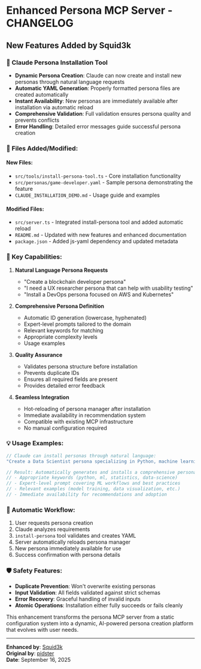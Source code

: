 # Enhanced Persona MCP Server - CHANGELOG

## New Features Added by Squid3k

### 🚀 Claude Persona Installation Tool
- **Dynamic Persona Creation**: Claude can now create and install new personas through natural language requests
- **Automatic YAML Generation**: Properly formatted persona files are created automatically
- **Instant Availability**: New personas are immediately available after installation via automatic reload
- **Comprehensive Validation**: Full validation ensures persona quality and prevents conflicts
- **Error Handling**: Detailed error messages guide successful persona creation

### 📁 Files Added/Modified:

#### New Files:
- `src/tools/install-persona-tool.ts` - Core installation functionality
- `src/personas/game-developer.yaml` - Sample persona demonstrating the feature
- `CLAUDE_INSTALLATION_DEMO.md` - Usage guide and examples

#### Modified Files:
- `src/server.ts` - Integrated install-persona tool and added automatic reload
- `README.md` - Updated with new features and enhanced documentation
- `package.json` - Added js-yaml dependency and updated metadata

### 🎯 Key Capabilities:

1. **Natural Language Persona Requests**
   - "Create a blockchain developer persona"
   - "I need a UX researcher persona that can help with usability testing"
   - "Install a DevOps persona focused on AWS and Kubernetes"

2. **Comprehensive Persona Definition**
   - Automatic ID generation (lowercase, hyphenated)
   - Expert-level prompts tailored to the domain
   - Relevant keywords for matching
   - Appropriate complexity levels
   - Usage examples

3. **Quality Assurance**
   - Validates persona structure before installation
   - Prevents duplicate IDs
   - Ensures all required fields are present
   - Provides detailed error feedback

4. **Seamless Integration**
   - Hot-reloading of persona manager after installation
   - Immediate availability in recommendation system
   - Compatible with existing MCP infrastructure
   - No manual configuration required

### 💡 Usage Examples:

```typescript
// Claude can install personas through natural language:
"Create a Data Scientist persona specializing in Python, machine learning, and statistical analysis"

// Result: Automatically generates and installs a comprehensive persona with:
// - Appropriate keywords (python, ml, statistics, data-science)
// - Expert-level prompt covering ML workflows and best practices  
// - Relevant examples (model training, data visualization, etc.)
// - Immediate availability for recommendations and adoption
```

### 🔄 Automatic Workflow:

1. User requests persona creation
2. Claude analyzes requirements
3. `install-persona` tool validates and creates YAML
4. Server automatically reloads persona manager
5. New persona immediately available for use
6. Success confirmation with persona details

### 🛡️ Safety Features:

- **Duplicate Prevention**: Won't overwrite existing personas
- **Input Validation**: All fields validated against strict schemas
- **Error Recovery**: Graceful handling of invalid inputs
- **Atomic Operations**: Installation either fully succeeds or fails cleanly

This enhancement transforms the persona MCP server from a static configuration system into a dynamic, AI-powered persona creation platform that evolves with user needs.

---

**Enhanced by**: [Squid3k](https://github.com/Squid3k)  
**Original by**: [pidster](https://github.com/pidster)  
**Date**: September 16, 2025
